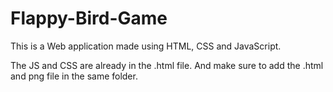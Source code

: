 # Flappy-Bird-Game
This is a Web application made using HTML, CSS and JavaScript.


The JS and CSS are already in the .html file.
And make sure to add the .html and png file in the same folder.
